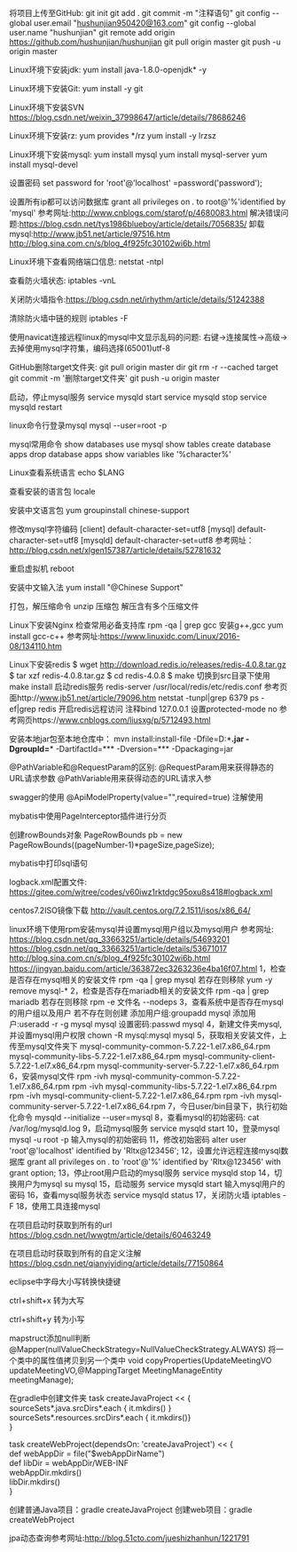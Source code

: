 将项目上传至GitHub:
git init
git add .
git commit -m "注释语句"
git config --global user.email "hushunjian950420@163.com"
git config --global user.name "hushunjian"
git remote add origin https://github.com/hushunjian/hushunjian
git pull origin master
git push -u origin master

        

Linux环境下安装jdk:
yum install java-1.8.0-openjdk* -y 


Linux环境下安装Git:
yum install -y git


Linux环境下安装SVN
https://blog.csdn.net/weixin_37998647/article/details/78686246


Linux环境下安装rz:
yum provides */rz
yum install -y lrzsz


Linux环境下安装mysql:
yum install mysql
yum install mysql-server
yum install mysql-devel


设置密码
set password for 'root'@'localhost' =password('password');	

设置所有ip都可以访问数据库
grant all privileges on *.* to root@'%'identified by 'mysql'
参考网址:http://www.cnblogs.com/starof/p/4680083.html
解决错误问题:https://blog.csdn.net/tys1986blueboy/article/details/7056835/
卸载mysql:http://www.jb51.net/article/97516.htm
http://blog.sina.com.cn/s/blog_4f925fc30102wi6b.html


Linux环境下查看网络端口信息:
netstat -ntpl


查看防火墙状态:
iptables -vnL

关闭防火墙指令:https://blog.csdn.net/irhythm/article/details/51242388


清除防火墙中链的规则
iptables -F


使用navicat连接远程linux的mysql中文显示乱码的问题:
右键->连接属性->高级->去掉使用mysql字符集，编码选择(65001)utf-8


GitHub删除target文件夹:
git pull origin master 
dir
git rm -r --cached target
git commit -m '删除target文件夹'
git push -u origin master



启动，停止mysql服务
service mysqld start
service mysqld stop
service mysqld restart


linux命令行登录mysql
mysql --user=root -p


mysql常用命令
show databases
use mysql
show tables
create database apps
drop database apps
show variables like '%character%'



Linux查看系统语言
echo $LANG


查看安装的语言包
locale

安装中文语言包
yum groupinstall chinese-support


修改mysql字符编码
[client]
default-character-set=utf8
[mysql]
default-character-set=utf8
[mysqld]
default-character-set=utf8
参考网址：http://blog.csdn.net/xlgen157387/article/details/52781632



重启虚拟机
reboot


安装中文输入法
yum install "@Chinese Support"



打包，解压缩命令
unzip 压缩包 解压含有多个压缩文件



Linux下安装Nginx
检查常用必备支持库  rpm -qa | grep gcc
安装g++,gcc  yum install gcc-c++
参考网址:https://www.linuxidc.com/Linux/2016-08/134110.htm


Linux下安装redis
$ wget http://download.redis.io/releases/redis-4.0.8.tar.gz
$ tar xzf redis-4.0.8.tar.gz
$ cd redis-4.0.8
$ make
切换到src目录下使用make install
启动redis服务
redis-server /usr/local/redis/etc/redis.conf
参考页面http://www.jb51.net/article/79096.htm
netstat -tunpl|grep 6379
ps -ef|grep redis
开启redis远程访问
注释bind 127.0.0.1
设置protected-mode no
参考网页https://www.cnblogs.com/liusxg/p/5712493.html


安装本地jar包至本地仓库中：
mvn install:install-file -Dfile=D:\***.jar -DgroupId=*** -DartifactId=*** -Dversion=*** -Dpackaging=jar



@PathVariable和@RequestParam的区别:
	@RequestParam用来获得静态的URL请求参数
	@PathVariable用来获得动态的URL请求入参



swagger的使用
@ApiModelProperty(value="",required=true) 注解使用


mybatis中使用PageInterceptor插件进行分页
<plugins>
	<plugin interceptor="com.github.pagehelper.PageInterceptor">
		<property name="offsetAsPageNum" value="false" />
		<property name="rowBoundsWithCount" value="true" />
		<property name="pageSizeZero" value="true" />
		<property name="reasonable" value="false" />
		<property name="supportMethodsArguments" value="false" />
		<property name="returnPageInfo" value="none" />
	</plugin>
</plugins>

创建rowBounds对象
PageRowBounds pb = new PageRowBounds((pageNumber-1)*pageSize,pageSize);

mybatis中打印sql语句
<setting name="logImpl" value="STDOUT_LOGGING" />


logback.xml配置文件:
https://gitee.com/wjtree/codes/v60iwz1rktdgc95oxu8s418#logback.xml



centos7.2ISO镜像下载
http://vault.centos.org/7.2.1511/isos/x86_64/

linux环境下使用rpm安装mysql并设置mysql用户组以及mysql用户
参考网址:
https://blog.csdn.net/qq_33663251/article/details/54693201
https://blog.csdn.net/qq_33663251/article/details/53671017
http://blog.sina.com.cn/s/blog_4f925fc30102wi6b.html
https://jingyan.baidu.com/article/363872ec3263236e4ba16f07.html
1，检查是否存在mysql相关的安装文件
	rpm -qa | grep mysql
   若存在则移除
	yum -y remove mysql-*
2，检查是否存在mariadb相关的安装文件
	rpm -qa | grep mariadb
   若存在则移除
	rpm -e 文件名 --nodeps
3，查看系统中是否存在mysql的用户组以及用户
   若不存在则创建
	添加用户组:groupadd mysql 
	添加用户:useradd -r -g mysql mysql 
	设置密码:passwd mysql
4，新建文件夹mysql,并设置mysql用户权限
	chown -R mysql:mysql mysql
5，获取相关安装文件，上传至mysql文件夹下
mysql-community-common-5.7.22-1.el7.x86_64.rpm
mysql-community-libs-5.7.22-1.el7.x86_64.rpm
mysql-community-client-5.7.22-1.el7.x86_64.rpm
mysql-community-server-5.7.22-1.el7.x86_64.rpm
6，安装mysql文件
rpm -ivh mysql-community-common-5.7.22-1.el7.x86_64.rpm
rpm -ivh mysql-community-libs-5.7.22-1.el7.x86_64.rpm
rpm -ivh mysql-community-client-5.7.22-1.el7.x86_64.rpm
rpm -ivh mysql-community-server-5.7.22-1.el7.x86_64.rpm
7，今日user/bin目录下，执行初始化命令
	mysqld --initialize --user=mysql
8，查看mysql的初始密码:
	cat /var/log/mysqld.log 
9，启动mysql服务
	service mysqld start
10，登录mysql
	mysql -u root -p 输入mysql的初始密码
11，修改初始密码
	alter user 'root'@'localhost' identified by 'Rltx@123456';
12，设置允许远程连接mysql数据库
	grant all privileges on *.* to 'root'@'%' identified by 'Rltx@123456' with grant option;
13，停止root用户启动的mysql服务
	service mysqld stop
14，切换用户为mysql
	su mysql
15，启动服务
	service mysqld start  输入mysql用户的密码
16，查看mysql服务状态
	service mysqld status
17，关闭防火墙
	iptables -F
18，使用工具连接mysql

在项目启动时获取到所有的url
https://blog.csdn.net/lwwgtm/article/details/60463249

在项目启动时获取到所有的自定义注解
https://blog.csdn.net/qianyiyiding/article/details/77150864


eclipse中字母大小写转换快捷键

ctrl+shift+x   转为大写    

ctrl+shift+y   转为小写

mapstruct添加null判断@Mapper(nullValueCheckStrategy=NullValueCheckStrategy.ALWAYS)
		 将一个类中的属性值拷贝到另一个类中 void copyProperties(UpdateMeetingVO updateMeetingVO,@MappingTarget MeetingManageEntity meetingManage);

在gradle中创建文件夹
task createJavaProject << {  
    sourceSets*.java.srcDirs*.each { it.mkdirs() }  
    sourceSets*.resources.srcDirs*.each { it.mkdirs()}  
}  
  
task createWebProject(dependsOn: 'createJavaProject') << {  
  def webAppDir = file("$webAppDirName")  
  def libDir = webAppDir/WEB-INF  
  webAppDir.mkdirs()  
  libDir.mkdirs()  
} 

创建普通Java项目：gradle createJavaProject
创建web项目：gradle createWebProject



jpa动态查询参考网址:http://blog.51cto.com/jueshizhanhun/1221791














